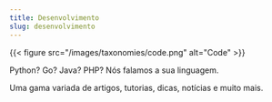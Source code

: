 ```yaml
---
title: Desenvolvimento
slug: desenvolvimento
---
```


{{< figure src="/images/taxonomies/code.png" alt="Code" >}}

Python? Go? Java? PHP? Nós falamos a sua linguagem.

Uma gama variada de artigos, tutorias, dicas, notícias e muito mais.

